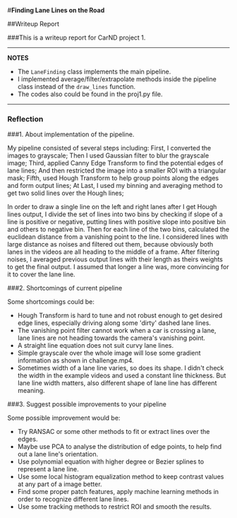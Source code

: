 #**Finding Lane Lines on the Road** 

##Writeup Report

###This is a writeup report for CarND project 1.

---

**NOTES**

* The `LaneFinding` class implements the main pipeline.
* I implemented average/filter/extrapolate methods inside the pipeline class instead of the `draw_lines` function.
* The codes also could be found in the proj1.py file.

[//]: # (Image References)

[image1]: ./examples/grayscale.jpg "Grayscale"

---

### Reflection

###1. About implementation of the pipeline.

My pipeline consisted of several steps including:
First, I converted the images to grayscale;
Then I used Gaussian filter to blur the grayscale image;
Third, applied Canny Edge Transform to find the potential edges of lane lines;
And then restricted the image into a smaller ROI with a triangular mask;
Fifth, used Hough Transform to help group points along the edges and form output lines;
At Last, I used my binning and averaging method to get two solid lines over the Hough lines;

In order to draw a single line on the left and right lanes after I get Hough lines output,
I divide the set of lines into two bins by checking if slope of a line is positive or negative, putting
lines with positive slope into positive bin and others to negative bin.
Then for each line of the two bins, calculated the euclidean distance from a vanishing point to the line.
I considered lines with large distance as noises and filtered out them, because obviously both lanes in
the videos are all heading to the middle of a frame.
After filtering noises, I averaged previous output lines with their length as theirs weights to get the final output.
I assumed that longer a line was, more convincing for it to cover the lane line.

[//]: # (If you'd like to include images to show how the pipeline works, here is how to include an image: )

[//]: # (![alt text][image1])

###2. Shortcomings of current pipeline

Some shortcomings could be:

* Hough Transform is hard to tune and not robust enough to get desired edge lines,
especially driving along some 'dirty' dashed lane lines.
* The vanishing point filter cannot work when a car is crossing a lane, lane lines are not heading towards
the camera's vanishing point.
* A straight line equation does not suit curvy lane lines.
* Simple grayscale over the whole image will lose some gradient information as shown in challenge.mp4.
* Sometimes width of a lane line varies, so does its shape. I didn't check the width in the example videos and
used a constant line thickness. But lane line width matters, also different shape of lane line has different
meaning.

###3. Suggest possible improvements to your pipeline

Some possible improvement would be:

* Try RANSAC or some other methods to fit or extract lines over the edges.
* Maybe use PCA to analyse the distribution of edge points, to help find out a lane line's orientation.
* Use polynomial equation with higher degree or Bezier splines to represent a lane line.
* Use some local histogram equalization method to keep contrast values at any part of a image better.
* Find some proper patch features, apply machine learning methods in order to recognize different lane lines.
* Use some tracking methods to restrict ROI and smooth the results.
